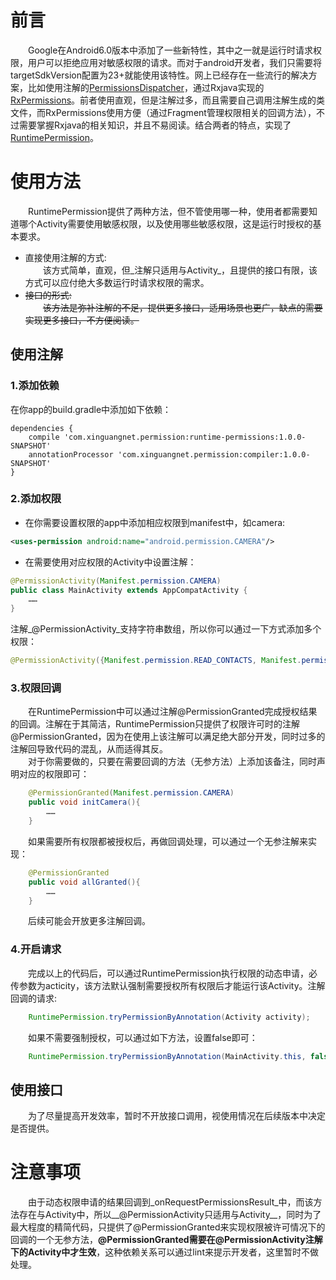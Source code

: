 # 前言
　　Google在Android6.0版本中添加了一些新特性，其中之一就是运行时请求权限，用户可以拒绝应用对敏感权限的请求。而对于android开发者，我们只需要将targetSdkVersion配置为23+就能使用该特性。网上已经存在一些流行的解决方案，比如使用注解的[PermissionsDispatcher](https://github.com/hotchemi/PermissionsDispatcher)，通过Rxjava实现的[RxPermissions](https://github.com/tbruyelle/RxPermissions)。前者使用直观，但是注解过多，而且需要自己调用注解生成的类文件，而RxPermissions使用方便（通过Fragment管理权限相关的回调方法），不过需要掌握Rxjava的相关知识，并且不易阅读。结合两者的特点，实现了[RuntimePermission](https://github.com/booqin/RuntimePermissions)。

# 使用方法
　　RuntimePermission提供了两种方法，但不管使用哪一种，使用者都需要知道哪个Activity需要使用敏感权限，以及使用哪些敏感权限，这是运行时授权的基本要求。
- 直接使用注解的方式:   
　　该方式简单，直观，但_注解只适用与Activity_，且提供的接口有限，该方式可以应付绝大多数运行时请求权限的需求。
- ~~接口的形式:~~  
　　~~该方法是弥补注解的不足，提供更多接口，适用场景也更广，缺点的需要实现更多接口，不方便阅读。~~ 

## 使用注解

### 1.添加依赖
在你app的build.gradle中添加如下依赖：

```
dependencies {
    compile 'com.xinguangnet.permission:runtime-permissions:1.0.0-SNAPSHOT'
    annotationProcessor 'com.xinguangnet.permission:compiler:1.0.0-SNAPSHOT'
}
```

### 2.添加权限
- 在你需要设置权限的app中添加相应权限到manifest中，如camera:

```xml
<uses-permission android:name="android.permission.CAMERA"/>
```

- 在需要使用对应权限的Activity中设置注解：

```java
@PermissionActivity(Manifest.permission.CAMERA)
public class MainActivity extends AppCompatActivity {
	……
}
```

注解_@PermissionActivity_支持字符串数组，所以你可以通过一下方式添加多个权限：

```java
@PermissionActivity({Manifest.permission.READ_CONTACTS, Manifest.permission.CAMERA})
```

### 3.权限回调
　　在RuntimePermission中可以通过注解@PermissionGranted完成授权结果的回调。注解在于其简洁，RuntimePermission只提供了权限许可时的注解@PermissionGranted，因为在使用上该注解可以满足绝大部分开发，同时过多的注解回导致代码的混乱，从而适得其反。  
　　对于你需要做的，只要在需要回调的方法（无参方法）上添加该备注，同时声明对应的权限即可：

```java
    @PermissionGranted(Manifest.permission.CAMERA)
    public void initCamera(){
        ……
    }
```
　　如果需要所有权限都被授权后，再做回调处理，可以通过一个无参注解来实现：

```java
    @PermissionGranted  
    public void allGranted(){
        ……
    }
```  

　　后续可能会开放更多注解回调。

### 4.开启请求
　　完成以上的代码后，可以通过RuntimePermission执行权限的动态申请，必传参数为acticity，该方法默认强制需要授权所有权限后才能运行该Activity。注解回调的请求:  

```java
    RuntimePermission.tryPermissionByAnnotation(Activity activity);
```
　　如果不需要强制授权，可以通过如下方法，设置false即可：

```java
    RuntimePermission.tryPermissionByAnnotation(MainActivity.this, false);
```

## 使用接口
　　为了尽量提高开发效率，暂时不开放接口调用，视使用情况在后续版本中决定是否提供。
　　

# 注意事项
　　由于动态权限申请的结果回调到_onRequestPermissionsResult_中，而该方法存在与Activity中，所以__@PermissionActivity只适用与Activity__，同时为了最大程度的精简代码，只提供了@PermissionGranted来实现权限被许可情况下的回调的一个无参方法，__@PermissionGranted需要在@PermissionActivity注解下的Activity中才生效__，这种依赖关系可以通过lint来提示开发者，这里暂时不做处理。